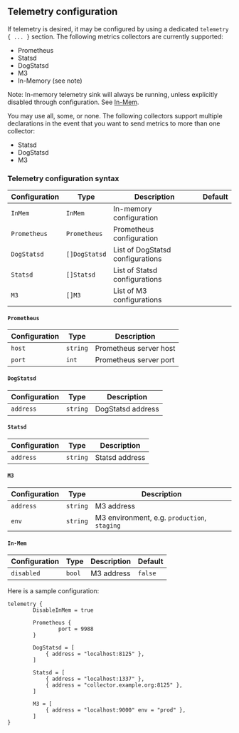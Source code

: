 ## Telemetry configuration

If telemetry is desired, it may be configured by using a dedicated `telemetry { ... }` section. The following metrics collectors are currently supported:
- Prometheus
- Statsd
- DogStatsd
- M3
- In-Memory (see note)

Note: In-memory telemetry sink will always be running, unless explicitly disabled through configuration. See [In-Mem](#`in-mem`).

You may use all, some, or none. The following collectors support multiple declarations in the event that you want to send metrics to more than one collector:

- Statsd
- DogStatsd
- M3

### Telemetry configuration syntax

| Configuration          | Type          | Description  | Default |
| ----------------       | ------------- | ------------ | ------- |
| `InMem`                | `InMem`       | In-memory configuration            | |
| `Prometheus`           | `Prometheus`  | Prometheus configuration           | |
| `DogStatsd`            | `[]DogStatsd` | List of DogStatsd configurations   | |
| `Statsd`               | `[]Statsd`    | List of Statsd configurations      | |
| `M3`                   | `[]M3`        | List of M3 configurations          | |

#### `Prometheus`

| Configuration    | Type          | Description |
| ---------------- | ------------- | ----------- |
| `host`           | `string`      | Prometheus server host |
| `port`           | `int`         | Prometheus server port |

#### `DogStatsd`
| Configuration    | Type          | Description |
| ---------------- | ------------- | ----------- |
| `address`        | `string`      | DogStatsd address |

#### `Statsd`
| Configuration    | Type          | Description |
| ---------------- | ------------- | ----------- |
| `address`        | `string`      | Statsd address |

#### `M3`
| Configuration    | Type          | Description |
| ---------------- | ------------- | ----------- |
| `address`        | `string`      | M3 address |
| `env`            | `string`      | M3 environment, e.g. `production`, `staging` |

#### `In-Mem`
| Configuration    | Type          | Description | Default |
| ---------------- | ------------- | ----------- | ------- |
| `disabled`       | `bool`        | M3 address  | `false` |

Here is a sample configuration:

```hcl
telemetry {
        DisableInMem = true

        Prometheus {
                port = 9988
        }

        DogStatsd = [
            { address = "localhost:8125" },
        ]

        Statsd = [
            { address = "localhost:1337" },
            { address = "collector.example.org:8125" },
        ]

        M3 = [
            { address = "localhost:9000" env = "prod" },
        ]
}
```
